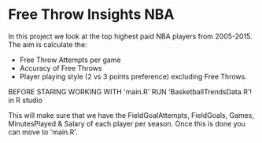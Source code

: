 # Free Throw Insights NBA
In this project we look at the top highest paid NBA players from 2005-2015. The aim is calculate the: 
   * Free Throw Attempts per game 
   * Accuracy of Free Throws
   * Player playing style (2 vs 3 points preference) excluding Free Throws.


BEFORE STARING WORKING WITH 'main.R' RUN 'BasketballTrendsData.R'! in R studio

This will make sure that we have the FieldGoalAttempts, FieldGoals, Games, MinutesPlayed & Salary of each player per season.
Once this is done you can move to 'main.R'.




   

